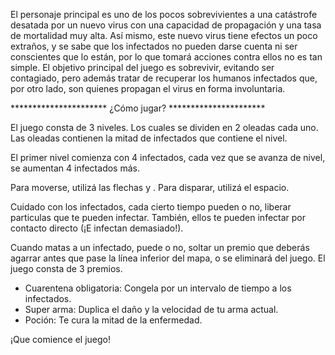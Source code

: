 El personaje principal es uno de los pocos sobrevivientes a una catástrofe desatada por un nuevo virus con una capacidad de propagación y una tasa de mortalidad muy alta. Así mismo, este nuevo virus tiene efectos un poco extraños, y se sabe que los infectados no pueden darse cuenta ni ser conscientes que lo están, por lo que tomará acciones contra ellos no es tan simple. El objetivo principal del juego es sobrevivir, evitando ser contagiado, pero además tratar de recuperar los humanos infectados que, por otro lado, son quienes propagan el virus en forma involuntaria.

********************** ¿Cómo jugar? **********************

El juego consta de 3 niveles. Los cuales se dividen en 2 oleadas cada uno.
Las oleadas contienen la mitad de infectados que contiene el nivel.

El primer nivel comienza con 4 infectados, cada vez que se avanza de nivel, se aumentan 4 infectados más.

Para moverse, utilizá las flechas <izquierda> y <derecha>. Para disparar, utilizá el espacio.

Cuidado con los infectados, cada cierto tiempo pueden o no, liberar particulas que te pueden infectar. También, ellos te pueden infectar por contacto directo (¡E infectan demasiado!). 

Cuando matas a un infectado, puede o no, soltar un premio que deberás agarrar antes que pase la línea inferior del mapa, o se eliminará del juego. El juego consta de 3 premios.

* Cuarentena obligatoria: Congela por un intervalo de tiempo a los infectados.
* Super arma: Duplica el daño y la velocidad de tu arma actual.
* Poción: Te cura la mitad de la enfermedad.

¡Que comience el juego!